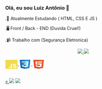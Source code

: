 ### Olá, eu sou Luiz Antônio 🤺
.📖 Atualmente Estudando ( HTML, CSS E JS )

.🖥️ Front / Back - END (Duvida Cruel!)

.📹 Trabalho com (Segurança Eletronica)

<div align="center">
  <a href="https://github.com/rafaballerini">
  <img height="180em" src="https://github-readme-stats.vercel.app/api?username=LuizzAntoniioo&show_icons=true&theme=flag-india&include_all_commits=false&count_private=true"/>     
  <img height="180em" src="https://github-readme-stats.vercel.app/api/top-langs/?username=LuizzAntoniioo&layout=compact&langs_count=7&theme=swift"/>
 </div>
  
  <div style="display: inline_block"><br>
  <img align="center" alt="Luiz-Js" height="30" width="40" src="https://raw.githubusercontent.com/devicons/devicon/master/icons/javascript/javascript-plain.svg">
  <img align="center" alt="Luiz-CSS" height="30" width="40" src="https://raw.githubusercontent.com/devicons/devicon/master/icons/css3/css3-original.svg">             
  <img align="center" alt="Luiz-HTML" height="30" width="40" src="https://raw.githubusercontent.com/devicons/devicon/master/icons/html5/html5-original.svg">
 </div>
           
##
  
  <div>
    <
  <a href="https://instagram.com/luizantoniiooof" target="_blank"><img src="https://img.shields.io/badge/-Instagram-%23E4405F?style=for-the-badge&logo=instagram&logoColor=white" target="_blank"></a>
  <a href =https://mail.yahoo.com/d/folders/1?.intl=br&.lang=pt-BR"luiizantoniioo@yahoo.com><img src="https://img.shields.io/badge/-Gmail-%23333?style=for-the-badge&logo=gmail&logoColor=white"target="_blank"></a>
  </div>
  

